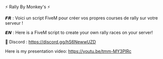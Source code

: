 ⚡ Rally By Monkey's ⚡

𝙁𝙍 : Voici un script FiveM pour créer vos propres courses de rally sur votre serveur !

𝙀𝙉 : Here is a FiveM script to create your own rally races on your server!

🔰 Discord : https://discord.gg/hS6NewwUZD

Here is my presentation video:
https://youtu.be/tmm-MY3PlRc
